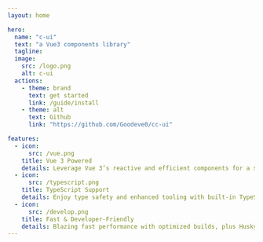 ```yaml
---
layout: home

hero:
  name: "c-ui"
  text: "a Vue3 components library"
  tagline:
  image:
    src: /logo.png
    alt: c-ui
  actions:
    - theme: brand
      text: get started
      link: /guide/install
    - theme: alt
      text: Github
      link: "https://github.com/Goodeve0/cc-ui"

features:
  - icon:
      src: /vue.png
    title: Vue 3 Powered
    details: Leverage Vue 3’s reactive and efficient components for a seamless development experience.
  - icon:
      src: /typescript.png
    title: TypeScript Support
    details: Enjoy type safety and enhanced tooling with built-in TypeScript integration.
  - icon:
      src: /develop.png
    title: Fast & Developer-Friendly
    details: Blazing fast performance with optimized builds, plus Husky ensures your code is always clean and linted before every commit.
---
```

